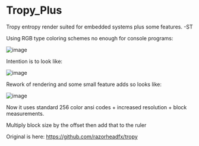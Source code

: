 # Tropy_Plus
Tropy entropy render suited for embedded systems plus some features. -ST

Using RGB type coloring schemes no enough for console programs:

![image](https://github.com/STashakkori/Better_Tropy/assets/4257899/28936b73-8f93-4c02-9fe1-31e51b0e42a5)

Intention is to look like:

![image](https://github.com/STashakkori/Better_Tropy/assets/4257899/5a1558ac-f0f5-42ed-b262-08ed3bb66d52)

Rework of rendering and some small feature adds so looks like:

![image](https://github.com/STashakkori/Better_Tropy/assets/4257899/931784b6-fa65-40bc-928f-7007f031d63e)

Now it uses standard 256 color ansi codes + increased resolution + block measurements.

Multiply block size by the offset then add that to the ruler

Original is here: https://github.com/razorheadfx/tropy
